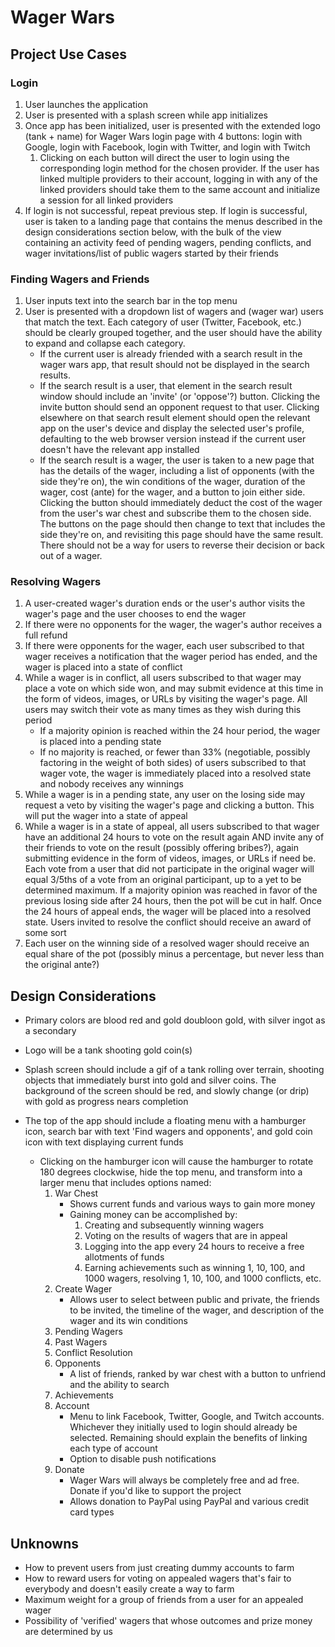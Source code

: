 # Wager Wars
## Project Use Cases
### Login
1. User launches the application
1. User is presented with a splash screen while app initializes
1. Once app has been initialized, user is presented with the extended logo (tank + name) for Wager Wars login page with 4 buttons: login with Google, login with Facebook, login with Twitter, and login with Twitch
    1. Clicking on each button will direct the user to login using the corresponding login method for the chosen provider. If the user has linked multiple providers to their account, logging in with any of the linked providers should take them to the same account and initialize a session for all linked providers
1. If login is not successful, repeat previous step. If login is successful, user is taken to a landing page that contains the menus described in the design considerations section below, with the bulk of the view containing an activity feed of pending wagers, pending conflicts, and wager invitations/list of public wagers started by their friends

### Finding Wagers and Friends
1. User inputs text into the search bar in the top menu
1. User is presented with a dropdown list of wagers and (wager war) users that match the text. Each category of user (Twitter, Facebook, etc.) should be clearly grouped together, and the user should have the ability to expand and collapse each category.
    - If the current user is already friended with a search result in the wager wars app, that result should not be displayed in the search results.
    - If the search result is a user, that element in the search result window should include an 'invite' (or 'oppose'?) button. Clicking the invite button should send an opponent request to that user. Clicking elsewhere on that search result element should open the relevant app on the user's device and display the selected user's profile, defaulting to the web browser version instead if the current user doesn't have the relevant app installed
    - If the search result is a wager, the user is taken to a new page that has the details of the wager, including a list of opponents (with the side they're on), the win conditions of the wager, duration of the wager, cost (ante) for the wager, and a button to join either side. Clicking the button should immediately deduct the cost of the wager from the user's war chest and subscribe them to the chosen side. The buttons on the page should then change to text that includes the side they're on, and revisiting this page should have the same result. There should not be a way for users to reverse their decision or back out of a wager.

### Resolving Wagers
1. A user-created wager's duration ends or the user's author visits the wager's page and the user chooses to end the wager
1. If there were no opponents for the wager, the wager's author receives a full refund
1. If there were opponents for the wager, each user subscribed to that wager receives a notification that the wager period has ended, and the wager is placed into a state of conflict
1. While a wager is in conflict, all users subscribed to that wager may place a vote on which side won, and may submit evidence at this time in the form of videos, images, or URLs by visiting the wager's page. All users may switch their vote as many times as they wish during this period
    - If a majority opinion is reached within the 24 hour period, the wager is placed into a pending state
    - If no majority is reached, or fewer than 33% (negotiable, possibly factoring in the weight of both sides) of users subscribed to that wager vote, the wager is immediately placed into a resolved state and nobody receives any winnings
1. While a wager is in a pending state, any user on the losing side may request a veto by visiting the wager's page and clicking a button. This will put the wager into a state of appeal
1. While a wager is in a state of appeal, all users subscribed to that wager have an additional 24 hours to vote on the result again AND invite any of their friends to vote on the result (possibly offering bribes?), again submitting evidence in the form of videos, images, or URLs if need be. Each vote from a user that did not participate in the original wager will equal 3/5ths of a vote from an original participant, up to a yet to be determined maximum. If a majority opinion was reached in favor of the previous losing side after 24 hours, then the pot will be cut in half. Once the 24 hours of appeal ends, the wager will be placed into a resolved state. Users invited to resolve the conflict should receive an award of some sort
1. Each user on the winning side of a resolved wager should receive an equal share of the pot (possibly minus a percentage, but never less than the original ante?)

## Design Considerations
- Primary colors are blood red and gold doubloon gold, with silver ingot as a secondary

- Logo will be a tank shooting gold coin(s)

- Splash screen should include a gif of a tank rolling over terrain, shooting objects that immediately burst into gold and silver coins. The background of the screen should be red, and slowly change (or drip) with gold as progress nears completion

- The top of the app should include a floating menu with a hamburger icon, search bar with text 'Find wagers and opponents', and gold coin icon with text displaying current funds
  - Clicking on the hamburger icon will cause the hamburger to rotate 180 degrees clockwise, hide the top menu, and transform into a larger menu that includes options named:
    1. War Chest
        - Shows current funds and various ways to gain more money
        - Gaining money can be accomplished by:
            1. Creating and subsequently winning wagers
            1. Voting on the results of wagers that are in appeal
            1. Logging into the app every 24 hours to receive a free allotments of funds
            1. Earning achievements such as winning 1, 10, 100, and 1000 wagers, resolving 1, 10, 100, and 1000 conflicts, etc.
    1. Create Wager
        - Allows user to select between public and private, the friends to be invited, the timeline of the wager, and description of the wager and its win conditions
    1. Pending Wagers
    1. Past Wagers
    1. Conflict Resolution
    1. Opponents
        - A list of friends, ranked by war chest with a button to unfriend and the ability to search
    1. Achievements
    1. Account
        - Menu to link Facebook, Twitter, Google, and Twitch accounts. Whichever they initially used to login should already be selected. Remaining should explain the benefits of linking each type of account
        - Option to disable push notifications
    1. Donate
        - Wager Wars will always be completely free and ad free. Donate if you'd like to support the project
        - Allows donation to PayPal using PayPal and various credit card types
        
## Unknowns
- How to prevent users from just creating dummy accounts to farm
- How to reward users for voting on appealed wagers that's fair to everybody and doesn't easily create a way to farm
- Maximum weight for a group of friends from a user for an appealed wager
- Possibility of 'verified' wagers that whose outcomes and prize money are determined by us
